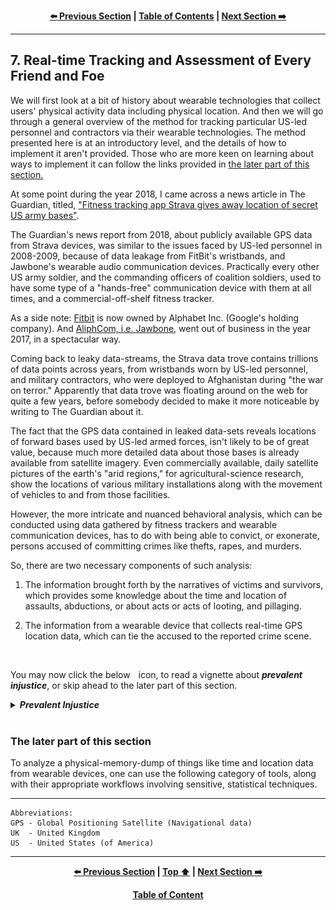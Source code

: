 <div align="center">
  
  **[:arrow_left: Previous Section][Prev] | [Table of Contents][TOC] | [Next Section :arrow_right:][Next]**
  
  [Prev]: ./6-0.md
  [Next]: ./8-0.md
  [TOC]: https://github.com/true-hindsight/long-overdue-justice/
  
</div>

---

## 7. Real-time Tracking and Assessment of Every Friend and Foe

We will first look at a bit of history about wearable technologies that collect users' physical activity data including physical location. And then we will go through a general overview of the method for tracking particular US-led personnel and contractors via their wearable technologies. The method presented here is at an introductory level, and the details of how to implement it aren't provided. Those who are more keen on learning about ways to implement it can follow the links provided in [the later part of this section.](#the-later-part-of-this-section)

At some point during the year 2018, I came across a news article in The Guardian, titled, ["Fitness tracking app Strava gives away location of secret US army bases"](https://www.theguardian.com/world/2018/jan/28/fitness-tracking-app-gives-away-location-of-secret-us-army-bases).

The Guardian's news report from 2018, about publicly available GPS data from Strava devices, was similar to the issues faced by US-led personnel in 2008-2009, because of data leakage from FitBit's wristbands, and Jawbone's wearable audio communication devices. Practically every other US army soldier, and the commanding officers of coalition soldiers, used to have some type of a "hands-free" communication device with them at all times, and a commercial-off-shelf fitness tracker. 

As a side note: [Fitbit](https://en.wikipedia.org/wiki/Fitbit) is now owned by Alphabet Inc. (Google's holding company). And [AliphCom, i.e. Jawbone,](https://slidebean.com/story/is-jawbone-out-of-business) went out of business in the year 2017, in a spectacular way.

Coming back to leaky data-streams, the Strava data trove contains trillions of data points across years, from wristbands worn by US-led personnel, and military contractors, who were deployed to Afghanistan during "the war on terror." Apparently that data trove was floating around on the web for quite a few years, before somebody decided to make it more noticeable by writing to The Guardian about it. 

The fact that the GPS data contained in leaked data-sets reveals locations of forward bases used by US-led armed forces, isn't likely to be of great value, because much more detailed data about those bases is already available from satellite imagery. Even commercially available, daily satellite pictures of the earth's "arid regions," for agricultural-science research, show the locations of various military installations along with the movement of vehicles to and from those facilities. 

However, the more intricate and nuanced behavioral analysis, which can be conducted using data gathered by fitness trackers and wearable communication devices, has to do with being able to convict, or exonerate, persons accused of committing crimes like thefts, rapes, and murders.

So, there are two necessary components of such analysis:

1. The information brought forth by the narratives of victims and survivors, which provides some knowledge about the time and location of assaults, abductions, or about acts or acts of looting, and pillaging.

1. The information from a wearable device that collects real-time GPS location data, which can tie the accused to the reported crime scene. 


<br>
<p>You may now click the below <img width="1%" src="./reference/img/solid_white-pointing_right-triangle.png"></image> icon, to read a vignette about <b><em>prevalent injustice</em></b>, or skip ahead to the later part of this section.</p>

<details><summary><b><em>Prevalent Injustice</em></b></summary>
In the context of rapes, and gang rapes of civilian victims in places like Afghanistan or Iraq, where sexual violence has continued to be used as an instrument of genocidal warfare, the narratives collected by aid-workers and non-government organizations from victims, survivors, and eye-witnesses has been repeatedly brushed aside and completely undermined, within various courts, using the following types of excuses:

1. The "tall tales" of so-called victims are false and baseless accusations. (The case is outright bogus.) 

1. The persons who have come forth with their accusations are no more than opportunistic con-artists, who are using malicious tactics to shake down the accused parties by threatening to spoil the good reputation and character of hard working, august, and upright armed forces personnel. (The case is motivated by illegitimate aims and designs, is too specious, and is highly doubt worthy.)

1. The victim's story is full of inconsistencies, memory lapses, and is "contaminated" with "emotional residue." (The case is too dirty and "icky.") 

1. The given matter, though tragic, is mainly due to happenstances and is being pursued by a misguided poor soul, who is on a quest for personal vendetta or a "witch-hunt." Such a case needs to be summarily dismissed as it is a waste of the court's precious resources. (The case is utterly misguided.) 

1. The given matter has been heavily conflated and confounded by the presenter with their "personal issues," due to their "personality disorder or mental afflictions." As such, the case is muddled beyond the capacity of the court, to be sorted out in a reasonable and fair-minded manner. The case must therefore be dismissed, or handed to a different process of adjudication, so that it can be better presented and handled else where, without demeaning the honor and dignity of the presiding court's officers. (The case is too tedious.)

1. It would be a futile and hopeless endeavor to pursue the matter because the accused persons have deceased, or cannot be located "despite the best efforts" of law enforcement agencies. (The case is simply worthless and lacks any merit.)

1. The plaintiffs have sought to exert undue influence over the court, by inciting public opinion against the defendants and ongoing legal procedures. Therefore, the matter needs to be summarily dismissed with prejudice! (The entirety of the case can only be considered within a socio-political vacuum, or not at all.)   

1. Prosecuting a commanding officer, or any higher-ups within the chain of command, of a "rogue soldier," is not feasible within existing legal frameworks and statutes of the civil court. (The case is about actions of a single bad apple that no form of humanly powers, or authorities could have prevented.) 

1. If a court marshal is to be paneled, the armed forces can do so, as per the rules, regulation, and cultural norms of the particular wing of the military where a staff, or an active duty member, stands accused, in matters concerning any type of dereliction, misconduct, or wrongful behaviors and activities of armed forces personnel. Also, if the consequence of any provable misdeeds and wrongdoings of the accused, happen to impact civilians or civilian facilities, then the matter is to be first legally analyzed and concluded by a military court or tribunal, before any civil suits can proceed, so as not to "muddy the waters," and to not "step on anybodies toes." (Dealing with this case is not within our job description.) 

1. Even if a statutory crime is discernible and provable beyond any conceivable doubt: prosecuting acts of sexual violence, or any type of misconduct involving coercion of individuals to perform sexual favors, or to perform any kinds of unethical, humiliating, degrading or dehumanizing activities, as directed by any members or contracted agents of the armed forces, is seen as a provocative issue that leads to politically charged conflagrations. (The case is too hot and toxic, it can't even be touched with a ten-foot pole by somebody wearing a hazmat suit.) 

At this point, one may exclaim, "But, wait! Which particular cases, if any, have had any of those aforementioned excuses used for obtaining any kind of a leave, or a dismissal? Where is the source or reference to the above types of 'colored' and 'colorful' claims?"

Do you have access to a thing called "Reuters' Westlaw Database?" If you do, please type the search key, "military + sexual violence." Of course, most number of cases about sexual harm aren't even allowed to reach the stage of a hearing, to be placed on the record, especially not any kind of a record that isn't already heavily redacted, or completely sealed to the public. 

When any of the above kinds of excuses are thrust by the defense team to sway the magistrate or the judge, more often than not, and for the better or for the worse, the "final" judgment delivered by most civil courtrooms is to deem the matter closed, without the necessity for any further discussions or arguments to be considered, except by a higher court, on the presented issues. Of course, the particular higher court that would need to hear the case, is made prohibitively expensive and inaccessible, by design, and is otherwise too busy with an ever increasingly massive backlog of unresolved cases. 

This is where one needs to meditate on the following questions: 

1. How have any unfair practices of a court with powers of self-absolution, ever been, or can ever be "for the worse," for the legal industry and for it members, especially, in comparison to the brunt of unfair legalized practices and systemic corruption that are invariably to the detriment of tax-payers, and which continue to add to the harms suffered by survivors of violent offenses?   

1. When have the lives and habitats of people in countries like Panama, Guam, Philippines, Laos, Vietnam, Afghanistan, Iraq, Syria, Palestine, Cyprus, Ethiopia, Sudan, Nigeria, Haiti, and Puerto Rico ever mattered, in comparison to the "pleasures, comforts, needs, wants, and interests" of persons in "esteemed places," of countries like the UK, France, Netherlands, Belgium, or the US?  

</details>
<br>

### The later part of this section
To analyze a physical-memory-dump of things like time and location data from wearable devices, one can use the following category of tools, along with their appropriate workflows involving sensitive, statistical techniques. 



---

```
Abbreviations:
GPS - Global Positioning Satellite (Navigational data)
UK  - United Kingdom
US  - United States (of America)
```

---

<div align="center">
  
  **[:arrow_left: Previous Section][Prev] | [Top :arrow_up:][Top] | [Next Section :arrow_right:][Next]** 
  
  **[Table of Content][TOC]**

  [Prev]: ./4-0.md
  [Top]: ./7-0.md#7-real-time-tracking-and-assessment-of-every-friend-and-foe
  [Next]: ./6-0.md
  [TOC]: https://github.com/true-hindsight/long-overdue-justice/
  
</div>
